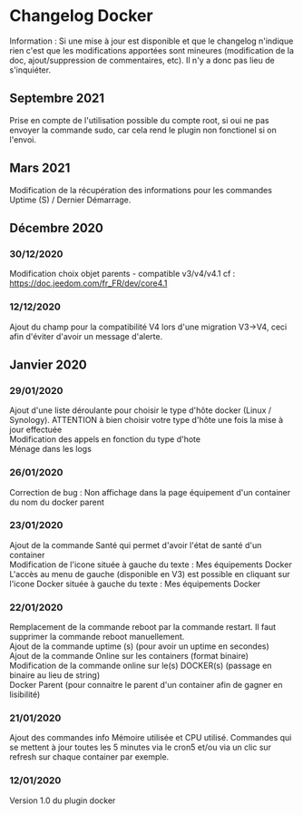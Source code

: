 # Changelog Docker

Information : Si une mise à jour est disponible et que le changelog n'indique rien c'est que les modifications apportées sont mineures (modification de la doc, ajout/suppression de commentaires, etc). Il n'y a donc pas lieu de s'inquiéter.

## Septembre 2021
Prise en compte de l'utilisation possible du compte root, si oui ne pas envoyer la commande sudo, car cela rend le plugin non fonctionel si on l'envoi.

## Mars 2021
Modification de la récupération des informations pour les commandes Uptime (S) / Dernier Démarrage.

## Décembre 2020

### 30/12/2020
Modification choix objet parents - compatible v3/v4/v4.1 cf : https://doc.jeedom.com/fr_FR/dev/core4.1

### 12/12/2020
Ajout du champ pour la compatibilité V4 lors d'une migration V3->V4, ceci afin d'éviter d'avoir un message d'alerte.

## Janvier 2020
### 29/01/2020
Ajout d'une liste déroulante pour choisir le type d'hôte docker (Linux / Synology). ATTENTION à bien choisir votre type d'hôte une fois la mise à jour effectuée<br />
Modification des appels en fonction du type d'hote<br />
Ménage dans les logs

### 26/01/2020
Correction de bug : Non affichage dans la page équipement d'un container du nom du docker parent

### 23/01/2020
Ajout de la commande Santé qui permet d'avoir l'état de santé d'un container<br/>
Modification de l'icone située à gauche du texte : Mes équipements Docker<br/>
L'accès au menu de gauche (disponible en V3) est possible en cliquant sur l'icone Docker située à gauche du texte : Mes équipements Docker

### 22/01/2020
Remplacement de la commande reboot par la commande restart. Il faut supprimer la commande reboot manuellement.<br/>
Ajout de la commande uptime (s) (pour avoir un uptime en secondes)<br/>
Ajout de la commande Online sur les containers (format binaire)<br/>
Modification de la commande online sur le(s) DOCKER(s) (passage en binaire au lieu de string)<br/>
Docker Parent (pour connaitre le parent d'un container afin de gagner en lisibilité)<br/>

### 21/01/2020
Ajout des commandes info Mémoire utilisée et CPU utilisé. Commandes qui se mettent à jour toutes les 5 minutes via le cron5 et/ou via un clic sur refresh sur chaque container par exemple.

### 12/01/2020
Version 1.0 du plugin docker
